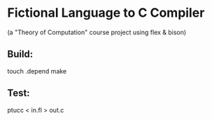 # Fictional Language to C Compiler 
 (a "Theory of Computation" course project using flex & bison)

## Build:

  touch .depend
  make

## Test:

  ptucc < in.fl > out.c
